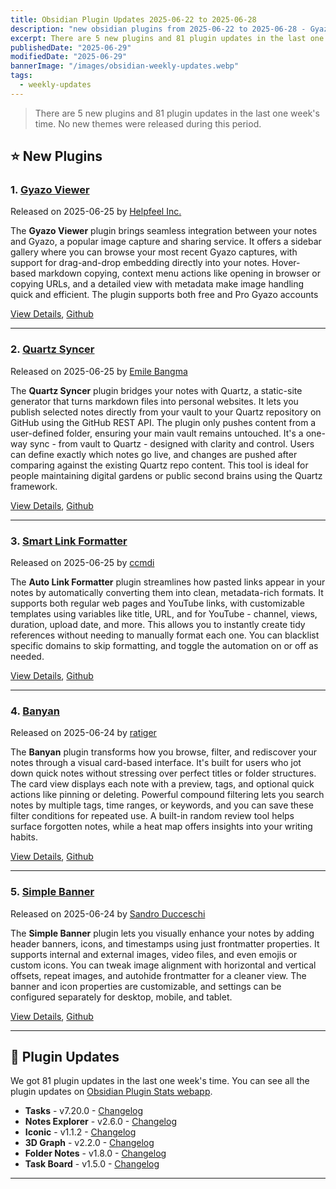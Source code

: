 ```yaml
---
title: Obsidian Plugin Updates 2025-06-22 to 2025-06-28
description: "new obsidian plugins from 2025-06-22 to 2025-06-28 - Gyazo Viewer, Quartz Syncer, Smart Link Formatter, Banyan, Simple Banner"
excerpt: There are 5 new plugins and 81 plugin updates in the last one week's time.
publishedDate: "2025-06-29"
modifiedDate: "2025-06-29"
bannerImage: "/images/obsidian-weekly-updates.webp"
tags: 
  - weekly-updates
---
```


> There are 5 new plugins and 81 plugin updates in the last one week's time. No new themes were released during this period.

## ⭐ New Plugins

### 1. [Gyazo Viewer](/plugins/gyazo)

Released on 2025-06-25 by [Helpfeel Inc.](https://github.com/nota)

The **Gyazo Viewer** plugin brings seamless integration between your notes and Gyazo, a popular image capture and sharing service. It offers a sidebar gallery where you can browse your most recent Gyazo captures, with support for drag-and-drop embedding directly into your notes. Hover-based markdown copying, context menu actions like opening in browser or copying URLs, and a detailed view with metadata make image handling quick and efficient. The plugin supports both free and Pro Gyazo accounts

[View Details](/plugins/gyazo), [Github](https://github.com/nota/gyazo-obsidian-plugin)

---

### 2. [Quartz Syncer](/plugins/quartz-syncer)

Released on 2025-06-25 by [Emile Bangma](https://github.com/saberzero1)

The **Quartz Syncer** plugin bridges your notes with Quartz, a static-site generator that turns markdown files into personal websites. It lets you publish selected notes directly from your vault to your Quartz repository on GitHub using the GitHub REST API. The plugin only pushes content from a user-defined folder, ensuring your main vault remains untouched. It's a one-way sync - from vault to Quartz - designed with clarity and control. Users can define exactly which notes go live, and changes are pushed after comparing against the existing Quartz repo content. This tool is ideal for people maintaining digital gardens or public second brains using the Quartz framework.

[View Details](/plugins/quartz-syncer), [Github](https://github.com/saberzero1/quartz-syncer)

---

### 3. [Smart Link Formatter](/plugins/smart-link-formatter)

Released on 2025-06-25 by [ccmdi](https://github.com/ccmdi)

The **Auto Link Formatter** plugin streamlines how pasted links appear in your notes by automatically converting them into clean, metadata-rich formats. It supports both regular web pages and YouTube links, with customizable templates using variables like title, URL, and for YouTube - channel, views, duration, upload date, and more. This allows you to instantly create tidy references without needing to manually format each one. You can blacklist specific domains to skip formatting, and toggle the automation on or off as needed.

[View Details](/plugins/smart-link-formatter), [Github](https://github.com/ccmdi/smart-link-formatter)

---

### 4. [Banyan](/plugins/banyan)

Released on 2025-06-24 by [ratiger](https://github.com/ratiger)

The **Banyan** plugin transforms how you browse, filter, and rediscover your notes through a visual card-based interface. It's built for users who jot down quick notes without stressing over perfect titles or folder structures. The card view displays each note with a preview, tags, and optional quick actions like pinning or deleting. Powerful compound filtering lets you search notes by multiple tags, time ranges, or keywords, and you can save these filter conditions for repeated use. A built-in random review tool helps surface forgotten notes, while a heat map offers insights into your writing habits.

[View Details](/plugins/banyan), [Github](https://github.com/ratiger/obsidian-banyan)

---

### 5. [Simple Banner](/plugins/simple-banner)

Released on 2025-06-24 by [Sandro Ducceschi](https://github.com/eatcodeplay)

The **Simple Banner** plugin lets you visually enhance your notes by adding header banners, icons, and timestamps using just frontmatter properties. It supports internal and external images, video files, and even emojis or custom icons. You can tweak image alignment with horizontal and vertical offsets, repeat images, and autohide frontmatter for a cleaner view. The banner and icon properties are customizable, and settings can be configured separately for desktop, mobile, and tablet.

[View Details](/plugins/simple-banner), [Github](https://github.com/eatcodeplay/obsidian-simple-banner)

---

## 🔁 Plugin Updates

We got 81 plugin updates in the last one week's time. You can see all the plugin updates on [Obsidian Plugin Stats webapp](/updates).

- **Tasks** - v7.20.0 - [Changelog](https://github.com/obsidian-tasks-group/obsidian-tasks/releases/tag/7.20.0)
- **Notes Explorer** - v2.6.0 - [Changelog](https://github.com/tu2-atmanand/obsidian-notes-explorer/releases/tag/2.6.0)
- **Iconic** - v1.1.2 - [Changelog](https://github.com/gfxholo/iconic/releases/tag/1.1.2)
- **3D Graph** - v2.2.0 - [Changelog](https://github.com/Apoo711/obsidian-3d-graph/releases/tag/2.2.0)
- **Folder Notes** - v1.8.0 - [Changelog](https://github.com/LostPaul/obsidian-folder-notes/releases/tag/1.8.0)
- **Task Board**  - v1.5.0 - [Changelog](https://github.com/tu2-atmanand/Task-Board/releases/tag/1.5.0)

---
